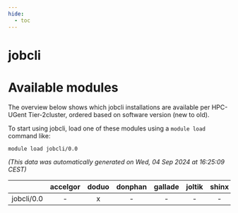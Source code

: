 ```yaml
---
hide:
  - toc
---
```


jobcli
======

# Available modules


The overview below shows which jobcli installations are available per HPC-UGent Tier-2cluster, ordered based on software version (new to old).

To start using jobcli, load one of these modules using a `module load` command like:

```shell
module load jobcli/0.0
```

*(This data was automatically generated on Wed, 04 Sep 2024 at 16:25:09 CEST)*  

| |accelgor|doduo|donphan|gallade|joltik|shinx|skitty|
| :---: | :---: | :---: | :---: | :---: | :---: | :---: | :---: |
|jobcli/0.0|-|x|-|-|-|-|-|
